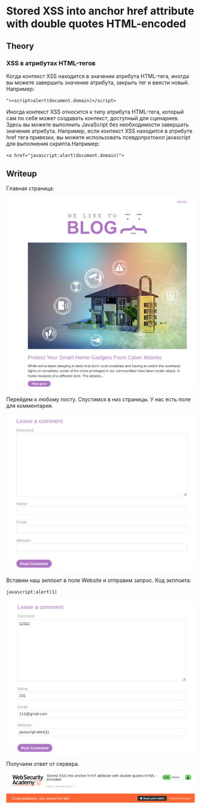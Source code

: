 # Stored XSS into anchor href attribute with double quotes HTML-encoded

## Theory

<h3>XSS в атрибутах HTML-тегов</h3>

Когда контекст XSS находится в значении атрибута HTML-тега, иногда вы можете завершить значение атрибута, закрыть тег и ввести новый. Например:
```
"><script>alert(document.domain)</script>
```

Иногда контекст XSS относится к типу атрибута HTML-тега, который сам по себе может создавать контекст, доступный для сценариев. Здесь вы можете выполнить JavaScript без необходимости завершать значение атрибута. Например, если контекст XSS находится в атрибуте href тега привязки, вы можете использовать псевдопротокол javascript для выполнения скрипта.Например:
```
<a href="javascript:alert(document.domain)">
```

## Writeup

Главная страница:

![](https://github.com/fobblified/Writeups/blob/main/Portswigger/(XSS)_Cross-site_scripting/Stored_XSS_into_anchor_href_attribute_with_double_quotes_HTML-encoded/assets/1.png)

Перейдем к любому посту. Спустимся в низ страницы. У нас есть поле для комментария.

![](https://github.com/fobblified/Writeups/blob/main/Portswigger/(XSS)_Cross-site_scripting/Stored_XSS_into_anchor_href_attribute_with_double_quotes_HTML-encoded/assets/2.png)

Вставим наш экплоит в поле Website и отправим запрос. Код экплоита:
```
javascript:alert(1)
```

![](https://github.com/fobblified/Writeups/blob/main/Portswigger/(XSS)_Cross-site_scripting/Stored_XSS_into_anchor_href_attribute_with_double_quotes_HTML-encoded/assets/3.png)

Получаем ответ от сервера.

![](https://github.com/fobblified/Writeups/blob/main/Portswigger/(XSS)_Cross-site_scripting/Stored_XSS_into_anchor_href_attribute_with_double_quotes_HTML-encoded/assets/4.png)

